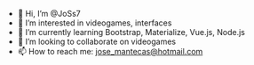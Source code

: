 - 👋 Hi, I’m @JoSs7
- 👀 I’m interested in videogames, interfaces
- 🌱 I’m currently learning Bootstrap, Materialize, Vue.js, Node.js
- 💞️ I’m looking to collaborate on videogames
- 📫 How to reach me: jose_mantecas@hotmail.com

<!---
JoSs7/JoSs7 is a ✨ special ✨ repository because its `README.md` (this file) appears on your GitHub profile.
You can click the Preview link to take a look at your changes.
--->
